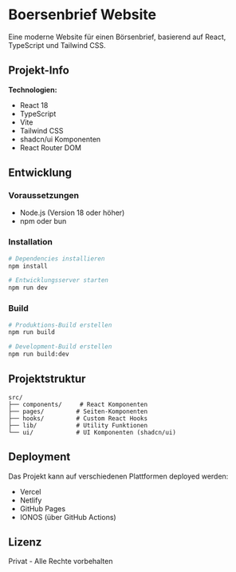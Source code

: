# Boersenbrief Website

Eine moderne Website für einen Börsenbrief, basierend auf React, TypeScript und Tailwind CSS.

## Projekt-Info

**Technologien:**
- React 18
- TypeScript
- Vite
- Tailwind CSS
- shadcn/ui Komponenten
- React Router DOM

## Entwicklung

### Voraussetzungen

- Node.js (Version 18 oder höher)
- npm oder bun

### Installation

```bash
# Dependencies installieren
npm install

# Entwicklungsserver starten
npm run dev
```

### Build

```bash
# Produktions-Build erstellen
npm run build

# Development-Build erstellen
npm run build:dev
```

## Projektstruktur

```
src/
├── components/     # React Komponenten
├── pages/         # Seiten-Komponenten
├── hooks/         # Custom React Hooks
├── lib/           # Utility Funktionen
└── ui/            # UI Komponenten (shadcn/ui)
```

## Deployment

Das Projekt kann auf verschiedenen Plattformen deployed werden:

- Vercel
- Netlify
- GitHub Pages
- IONOS (über GitHub Actions)

## Lizenz

Privat - Alle Rechte vorbehalten
